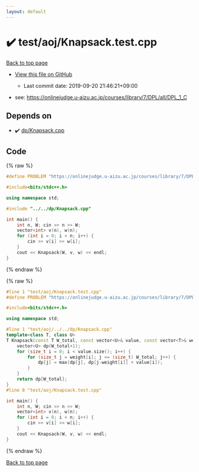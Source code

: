 ```yaml
---
layout: default
---
```


<!-- mathjax config similar to math.stackexchange -->
<script type="text/javascript" async
  src="https://cdnjs.cloudflare.com/ajax/libs/mathjax/2.7.5/MathJax.js?config=TeX-MML-AM_CHTML">
</script>
<script type="text/x-mathjax-config">
  MathJax.Hub.Config({
    TeX: { equationNumbers: { autoNumber: "AMS" }},
    tex2jax: {
      inlineMath: [ ['$','$'] ],
      processEscapes: true
    },
    "HTML-CSS": { matchFontHeight: false },
    displayAlign: "left",
    displayIndent: "2em"
  });
</script>

<script type="text/javascript" src="https://cdnjs.cloudflare.com/ajax/libs/jquery/3.4.1/jquery.min.js"></script>
<script src="https://cdn.jsdelivr.net/npm/jquery-balloon-js@1.1.2/jquery.balloon.min.js" integrity="sha256-ZEYs9VrgAeNuPvs15E39OsyOJaIkXEEt10fzxJ20+2I=" crossorigin="anonymous"></script>
<script type="text/javascript" src="../../../assets/js/copy-button.js"></script>
<link rel="stylesheet" href="../../../assets/css/copy-button.css" />


# :heavy_check_mark: test/aoj/Knapsack.test.cpp

<a href="../../../index.html">Back to top page</a>

* <a href="{{ site.github.repository_url }}/blob/master/test/aoj/Knapsack.test.cpp">View this file on GitHub</a>
    - Last commit date: 2019-09-20 21:46:21+09:00


* see: <a href="https://onlinejudge.u-aizu.ac.jp/courses/library/7/DPL/all/DPL_1_C">https://onlinejudge.u-aizu.ac.jp/courses/library/7/DPL/all/DPL_1_C</a>


## Depends on

* :heavy_check_mark: <a href="../../../library/dp/Knapsack.cpp.html">dp/Knapsack.cpp</a>


## Code

<a id="unbundled"></a>
{% raw %}
```cpp
#define PROBLEM "https://onlinejudge.u-aizu.ac.jp/courses/library/7/DPL/all/DPL_1_C"

#include<bits/stdc++.h>

using namespace std;

#include "../../dp/Knapsack.cpp"

int main() {
	int n, W; cin >> n >> W;
	vector<int> v(n), w(n);
	for (int i = 0; i < n; i++) {
		cin >> v[i] >> w[i];
	}
	cout << Knapsack(W, v, w) << endl;
}
```
{% endraw %}

<a id="bundled"></a>
{% raw %}
```cpp
#line 1 "test/aoj/Knapsack.test.cpp"
#define PROBLEM "https://onlinejudge.u-aizu.ac.jp/courses/library/7/DPL/all/DPL_1_C"

#include<bits/stdc++.h>

using namespace std;

#line 1 "test/aoj/../../dp/Knapsack.cpp"
template<class T, class U>
T Knapsack(const T W_total, const vector<U>& value, const vector<T>& weight) {
	vector<U> dp(W_total+1);
	for (size_t i = 0; i < value.size(); i++) {
		for (size_t j = weight[i]; j <= (size_t) W_total; j++) {
			dp[j] = max(dp[j], dp[j-weight[i]] + value[i]);
		}
	}
	return dp[W_total];
}
#line 8 "test/aoj/Knapsack.test.cpp"

int main() {
	int n, W; cin >> n >> W;
	vector<int> v(n), w(n);
	for (int i = 0; i < n; i++) {
		cin >> v[i] >> w[i];
	}
	cout << Knapsack(W, v, w) << endl;
}

```
{% endraw %}

<a href="../../../index.html">Back to top page</a>


